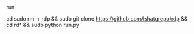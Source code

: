 run


cd
sudo rm -r rdp &&
sudo git clone https://github.com/Ishatgrepo/rdp && cd rd* && sudo python run.py
